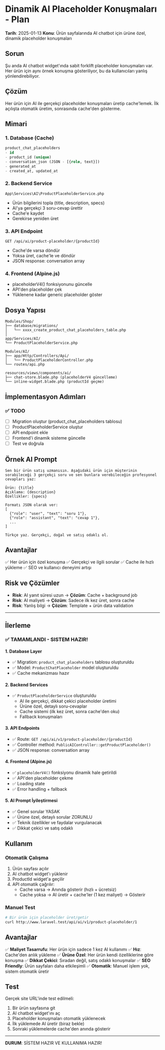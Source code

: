 # Dinamik AI Placeholder Konuşmaları - Plan

**Tarih**: 2025-01-13
**Konu**: Ürün sayfalarında AI chatbot için ürüne özel, dinamik placeholder konuşmaları

## Sorun
Şu anda AI chatbot widget'ında sabit forklift placeholder konuşmaları var. Her ürün için aynı örnek konuşma gösteriliyor, bu da kullanıcıları yanlış yönlendirebiliyor.

## Çözüm
Her ürün için AI ile gerçekçi placeholder konuşmaları üretip cache'lemek. İlk açılışta otomatik üretim, sonrasında cache'den gösterme.

## Mimari

### 1. Database (Cache)
```sql
product_chat_placeholders
- id
- product_id (unique)
- conversation_json (JSON - [{role, text}])
- generated_at
- created_at, updated_at
```

### 2. Backend Service
`App\Services\AI\ProductPlaceholderService.php`
- Ürün bilgilerini topla (title, description, specs)
- AI'ya gerçekçi 3 soru-cevap ürettir
- Cache'e kaydet
- Gerekirse yeniden üret

### 3. API Endpoint
`GET /api/ai/product-placeholder/{productId}`
- Cache'de varsa döndür
- Yoksa üret, cache'le ve döndür
- JSON response: conversation array

### 4. Frontend (Alpine.js)
- placeholderV4() fonksiyonunu güncelle
- API'den placeholder çek
- Yüklenene kadar generic placeholder göster

## Dosya Yapısı

```
Modules/Shop/
├── database/migrations/
│   └── xxxx_create_product_chat_placeholders_table.php
│
app/Services/AI/
└── ProductPlaceholderService.php

Modules/AI/
├── app/Http/Controllers/Api/
│   └── ProductPlaceholderController.php
└── routes/api.php

resources/views/components/ai/
├── chat-store.blade.php (placeholderV4 güncelleme)
└── inline-widget.blade.php (productId geçme)
```

## İmplementasyon Adımları

### ✅ TODO

- [ ] Migration oluştur (product_chat_placeholders tablosu)
- [ ] ProductPlaceholderService oluştur
- [ ] API endpoint ekle
- [ ] Frontend'i dinamik sisteme güncelle
- [ ] Test ve doğrula

## Örnek AI Prompt
```
Sen bir ürün satış uzmanısın. Aşağıdaki ürün için müşterinin sorabileceği 3 gerçekçi soru ve sen bunlara verebileceğin profesyonel cevapları yaz:

Ürün: {title}
Açıklama: {description}
Özellikler: {specs}

Formatı JSON olarak ver:
[
  {"role": "user", "text": "soru 1"},
  {"role": "assistant", "text": "cevap 1"},
  ...
]

Türkçe yaz. Gerçekçi, doğal ve satış odaklı ol.
```

## Avantajlar
✅ Her ürün için özel konuşma
✅ Gerçekçi ve ilgili sorular
✅ Cache ile hızlı yükleme
✅ SEO ve kullanıcı deneyimi artışı

## Risk ve Çözümler
- **Risk**: AI yanıt süresi uzun → **Çözüm**: Cache + background job
- **Risk**: AI maliyeti → **Çözüm**: Sadece ilk kez üret, sonra cache
- **Risk**: Yanlış bilgi → **Çözüm**: Template + ürün data validation

---

## İlerleme

### ✅ TAMAMLANDI - SISTEM HAZIR!

#### 1. Database Layer
- ✅ Migration: `product_chat_placeholders` tablosu oluşturuldu
- ✅ Model: `ProductChatPlaceholder` model oluşturuldu
- ✅ Cache mekanizması hazır

#### 2. Backend Services
- ✅ `ProductPlaceholderService` oluşturuldu
  - AI ile gerçekçi, dikkat çekici placeholder üretimi
  - Ürüne özel, detaylı soru-cevaplar
  - Cache sistemi (ilk kez üret, sonra cache'den oku)
  - Fallback konuşmaları

#### 3. API Endpoints
- ✅ Route: `GET /api/ai/v1/product-placeholder/{productId}`
- ✅ Controller method: `PublicAIController::getProductPlaceholder()`
- ✅ JSON response: conversation array

#### 4. Frontend (Alpine.js)
- ✅ `placeholderV4()` fonksiyonu dinamik hale getirildi
- ✅ API'den placeholder çekme
- ✅ Loading state
- ✅ Error handling + fallback

#### 5. AI Prompt İyileştirmesi
- ✅ Genel sorular YASAK
- ✅ Ürüne özel, detaylı sorular ZORUNLU
- ✅ Teknik özellikler ve faydalar vurgulanacak
- ✅ Dikkat çekici ve satış odaklı

## Kullanım

### Otomatik Çalışma
1. Ürün sayfası açılır
2. AI chatbot widget'ı yüklenir
3. ProductId widget'a geçilir
4. API otomatik çağrılır:
   - Cache varsa → Anında gösterir (hızlı + ücretsiz)
   - Cache yoksa → AI üretir + cache'ler (1 kez maliyet) → Gösterir

### Manuel Test
```bash
# Bir ürün için placeholder üret/getir
curl http://www.laravel.test/api/ai/v1/product-placeholder/1
```

## Avantajlar

✅ **Maliyet Tasarrufu**: Her ürün için sadece 1 kez AI kullanımı
✅ **Hız**: Cache'den anlık yükleme
✅ **Ürüne Özel**: Her ürün kendi özelliklerine göre konuşma
✅ **Dikkat Çekici**: Sıradan değil, satış odaklı konuşmalar
✅ **SEO Friendly**: Ürün sayfaları daha etkileşimli
✅ **Otomatik**: Manuel işlem yok, sistem otomatik üretir

## Test

Gerçek site URL'inde test edilmeli:
1. Bir ürün sayfasına git
2. AI chatbot widget'ını aç
3. Placeholder konuşmaları otomatik yüklenecek
4. İlk yüklemede AI üretir (biraz bekle)
5. Sonraki yüklemelerde cache'den anında gösterir

---

**DURUM**: SİSTEM HAZIR VE KULLANIMA HAZIR!

